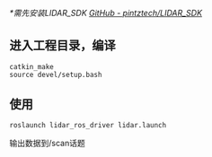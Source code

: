 ###### *需先安装LIDAR_SDK [GitHub - pintztech/LIDAR_SDK](https://github.com/pintztech/LIDAR_SDK)

## 

## 进入工程目录，编译

```
catkin_make
source devel/setup.bash
```

## 使用

```
roslaunch lidar_ros_driver lidar.launch
```

输出数据到/scan话题


